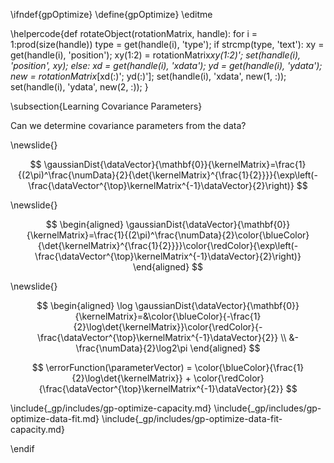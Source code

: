 \ifndef{gpOptimize}
\define{gpOptimize}
\editme

\helpercode{def rotateObject(rotationMatrix, handle):
    for i = 1:prod(size(handle))
        type = get(handle(i), 'type');
        if strcmp(type, 'text'):
            xy = get(handle(i), 'position');
            xy(1:2) = rotationMatrix*xy(1:2)';
            set(handle(i), 'position', xy);
        else:
            xd = get(handle(i), 'xdata');
            yd = get(handle(i), 'ydata');
            new = rotationMatrix*[xd(:)'; yd(:)'];
            set(handle(i), 'xdata', new(1, :));
            set(handle(i), 'ydata', new(2, :));
}

\subsection{Learning Covariance Parameters}

Can we determine covariance parameters from the data?

\newslide{}

$$
\gaussianDist{\dataVector}{\mathbf{0}}{\kernelMatrix}=\frac{1}{(2\pi)^\frac{\numData}{2}{\det{\kernelMatrix}^{\frac{1}{2}}}}{\exp\left(-\frac{\dataVector^{\top}\kernelMatrix^{-1}\dataVector}{2}\right)}
$$

\newslide{}

$$
\begin{aligned}
    \gaussianDist{\dataVector}{\mathbf{0}}{\kernelMatrix}=\frac{1}{(2\pi)^\frac{\numData}{2}\color{\blueColor}{\det{\kernelMatrix}^{\frac{1}{2}}}}\color{\redColor}{\exp\left(-\frac{\dataVector^{\top}\kernelMatrix^{-1}\dataVector}{2}\right)}
\end{aligned}
$$ 

\newslide{}

$$
\begin{aligned}
    \log \gaussianDist{\dataVector}{\mathbf{0}}{\kernelMatrix}=&\color{\blueColor}{-\frac{1}{2}\log\det{\kernelMatrix}}\color{\redColor}{-\frac{\dataVector^{\top}\kernelMatrix^{-1}\dataVector}{2}} \\ &-\frac{\numData}{2}\log2\pi
\end{aligned}
$$ 

$$
\errorFunction(\parameterVector) = \color{\blueColor}{\frac{1}{2}\log\det{\kernelMatrix}} + \color{\redColor}{\frac{\dataVector^{\top}\kernelMatrix^{-1}\dataVector}{2}}
$$


\include{_gp/includes/gp-optimize-capacity.md}
\include{_gp/includes/gp-optimize-data-fit.md}
\include{_gp/includes/gp-optimize-data-fit-capacity.md}


\endif
